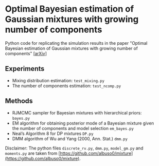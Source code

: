 # Optimal Bayesian estimation of Gaussian mixtures with growing number of components

Python code for replicating the simulation results in the paper "Optimal Bayesian estimation of Gaussian mixtures with growing number of components" [[arXiv]](https://arxiv.org/abs/2007.09284)


## Experiments

* Mixing distribution estimation: `test_mixing.py`
* The number of components estimation: `test_ncomp.py`

## Methods

* RJMCMC sampler for Bayesian mixtures with hierarchical priors: `bayes.py`
* EM algorithm for obtaining posterior mode of a Bayesian mixture given the number of components and model selection `em_bayes.py`
* Neal’s Algorithm 8 for DP mixtures `DP.py`
* DMM algorithm of Wu and Yang (2000, Ann. Stat.) `dmm.py`


Disclaimer:
The python files `discrete_rv.py`, `dmm.py`, `model_gm.py` and `moments.py` are taken from [https://github.com/albuso0/mixture](https://github.com/albuso0/mixture).

